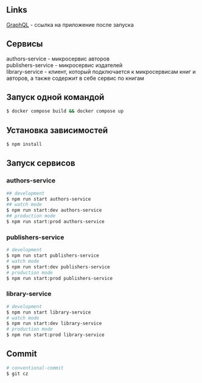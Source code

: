 ## Links

[GraphQL](http://localhost:3000/graphql) - ссылка на приложение после запуска

## Сервисы

authors-service - микросервис авторов<br />
publishers-service - микросервис издателей<br />
library-service - клиент, который подключается к микросервисам книг и авторов, а также содержит в себе сервис по книгам

## Запуск одной командой

```bash
$ docker compose build && docker compose up
```

## Установка зависимостей

```bash
$ npm install
```

## Запуск сервисов
### authors-service
```bash
## development
$ npm run start authors-service
## watch mode
$ npm run start:dev authors-service
## production mode
$ npm run start:prod authors-service
```
### publishers-service
```bash
# development
$ npm run start publishers-service
# watch mode
$ npm run start:dev publishers-service
# production mode
$ npm run start:prod publishers-service
```
### library-service
```bash
# development
$ npm run start library-service
# watch mode
$ npm run start:dev library-service
# production mode
$ npm run start:prod library-service
```

## Commit

```bash
# conventional-commit
$ git cz
```
